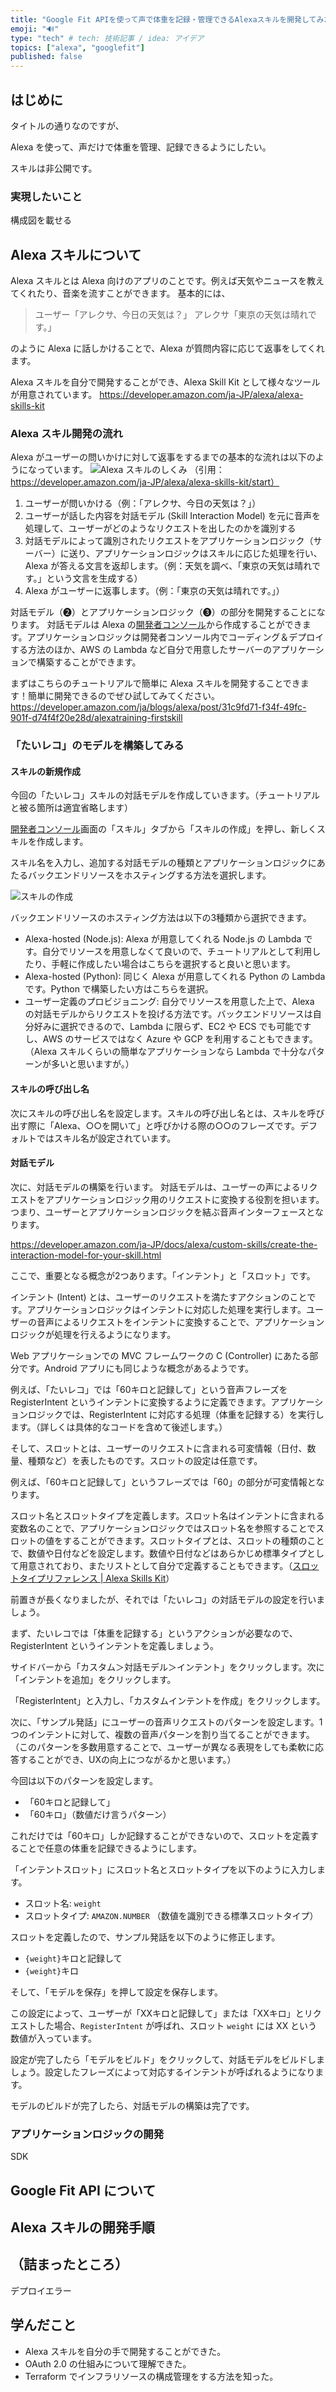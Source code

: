 ```yaml
---
title: "Google Fit APIを使って声で体重を記録・管理できるAlexaスキルを開発してみた"
emoji: "🔊"
type: "tech" # tech: 技術記事 / idea: アイデア
topics: ["alexa", "googlefit"]
published: false
---
```



## はじめに
タイトルの通りなのですが、

Alexa を使って、声だけで体重を管理、記録できるようにしたい。

スキルは非公開です。

### 実現したいこと

構成図を載せる

## Alexa スキルについて

Alexa スキルとは Alexa 向けのアプリのことです。例えば天気やニュースを教えてくれたり、音楽を流すことができます。
基本的には、

> ユーザー「アレクサ、今日の天気は？」
アレクサ「東京の天気は晴れです。」

のように Alexa に話しかけることで、Alexa が質問内容に応じて返事をしてくれます。

Alexa スキルを自分で開発することができ、Alexa Skill Kit として様々なツールが用意されています。
https://developer.amazon.com/ja-JP/alexa/alexa-skills-kit

### Alexa スキル開発の流れ

Alexa がユーザーの問いかけに対して返事をするまでの基本的な流れは以下のようになっています。
![Alexa スキルのしくみ](https://storage.googleapis.com/zenn-user-upload/3034a9cd85d9-20220305.png)
（引用：https://developer.amazon.com/ja-JP/alexa/alexa-skills-kit/start）

1. ユーザーが問いかける（例：「アレクサ、今日の天気は？」）
2. ユーザーが話した内容を対話モデル (Skill Interaction Model) を元に音声を処理して、ユーザーがどのようなリクエストを出したのかを識別する
3. 対話モデルによって識別されたリクエストをアプリケーションロジック（サーバー）に送り、アプリケーションロジックはスキルに応じた処理を行い、Alexa が答える文言を返却します。（例：天気を調べ、「東京の天気は晴れです。」という文言を生成する）
4. Alexa がユーザーに返事します。（例：「東京の天気は晴れです。」）

対話モデル（❷）とアプリケーションロジック（❸）の部分を開発することになります。
対話モデルは Alexa の[開発者コンソール](https://developer.amazon.com/alexa/console/ask)から作成することができます。アプリケーションロジックは開発者コンソール内でコーディング＆デプロイする方法のほか、AWS の Lambda など自分で用意したサーバーのアプリケーションで構築することができます。

まずはこちらのチュートリアルで簡単に Alexa スキルを開発することできます！簡単に開発できるのでぜひ試してみてください。
https://developer.amazon.com/ja/blogs/alexa/post/31c9fd71-f34f-49fc-901f-d74f4f20e28d/alexatraining-firstskill

### 「たいレコ」のモデルを構築してみる

#### スキルの新規作成
今回の「たいレコ」スキルの対話モデルを作成していきます。（チュートリアルと被る箇所は適宜省略します）

[開発者コンソール](https://developer.amazon.com/alexa/console/ask)画面の「スキル」タブから「スキルの作成」を押し、新しくスキルを作成します。

スキル名を入力し、追加する対話モデルの種類とアプリケーションロジックにあたるバックエンドリソースをホスティングする方法を選択します。

![スキルの作成](https://storage.googleapis.com/zenn-user-upload/30388c4ca3d5-20220307.png)

バックエンドリソースのホスティング方法は以下の3種類から選択できます。

- Alexa-hosted (Node.js): Alexa が用意してくれる Node.js の Lambda です。自分でリソースを用意しなくて良いので、チュートリアルとして利用したり、手軽に作成したい場合はこちらを選択すると良いと思います。
- Alexa-hosted (Python): 同じく Alexa が用意してくれる Python の Lambda です。Python で構築したい方はこちらを選択。
- ユーザー定義のプロビジョニング: 自分でリソースを用意した上で、Alexa の対話モデルからリクエストを投げる方法です。バックエンドリソースは自分好みに選択できるので、Lambda に限らず、EC2 や ECS でも可能ですし、AWS のサービスではなく Azure や GCP を利用することもできます。（Alexa スキルくらいの簡単なアプリケーションなら Lambda で十分なパターンが多いと思いますが。）

#### スキルの呼び出し名
次にスキルの呼び出し名を設定します。スキルの呼び出し名とは、スキルを呼び出す際に「Alexa、○○を開いて」と呼びかける際の○○のフレーズです。デフォルトではスキル名が設定されています。

#### 対話モデル
次に、対話モデルの構築を行います。
対話モデルは、ユーザーの声によるリクエストをアプリケーションロジック用のリクエストに変換する役割を担います。つまり、ユーザーとアプリケーションロジックを結ぶ音声インターフェースとなります。

https://developer.amazon.com/ja-JP/docs/alexa/custom-skills/create-the-interaction-model-for-your-skill.html

ここで、重要となる概念が2つあります。「インテント」と「スロット」です。

インテント (Intent) とは、ユーザーのリクエストを満たすアクションのことです。アプリケーションロジックはインテントに対応した処理を実行します。ユーザーの音声によるリクエストをインテントに変換することで、アプリケーションロジックが処理を行えるようになります。

Web アプリケーションでの MVC フレームワークの C (Controller) にあたる部分です。Android アプリにも同じような概念があるようです。

例えば、「たいレコ」では「60キロと記録して」という音声フレーズを RegisterIntent というインテントに変換するように定義できます。アプリケーションロジックでは、RegisterIntent に対応する処理（体重を記録する）を実行します。（詳しくは具体的なコードを含めて後述します。）

そして、スロットとは、ユーザーのリクエストに含まれる可変情報（日付、数量、種類など）を表したものです。スロットの設定は任意です。

例えば、「60キロと記録して」というフレーズでは「60」の部分が可変情報となります。

スロット名とスロットタイプを定義します。スロット名はインテントに含まれる変数名のことで、アプリケーションロジックではスロット名を参照することでスロットの値をすることができます。スロットタイプとは、スロットの種類のことで、数値や日付などを設定します。数値や日付などはあらかじめ標準タイプとして用意されており、またリストとして自分で定義することもできます。（[スロットタイプリファレンス \| Alexa Skills Kit](https://developer.amazon.com/ja-JP/docs/alexa/custom-skills/slot-type-reference.html#list-types)）

前置きが長くなりましたが、それでは「たいレコ」の対話モデルの設定を行いましょう。

まず、たいレコでは「体重を記録する」というアクションが必要なので、RegisterIntent というインテントを定義しましょう。

サイドバーから「カスタム＞対話モデル＞インテント」をクリックします。次に「インテントを追加」をクリックします。

「RegisterIntent」と入力し、「カスタムインテントを作成」をクリックします。

次に、「サンプル発話」にユーザーの音声リクエストのパターンを設定します。1つのインテントに対して、複数の音声パターンを割り当てることができます。（このパターンを多数用意することで、ユーザーが異なる表現をしても柔軟に応答することができ、UXの向上につながるかと思います。）

今回は以下のパターンを設定します。

- 「60キロと記録して」
- 「60キロ」（数値だけ言うパターン）

これだけでは「60キロ」しか記録することができないので、スロットを定義することで任意の体重を記録できるようにします。

「インテントスロット」にスロット名とスロットタイプを以下のように入力します。

- スロット名: `weight`
- スロットタイプ: `AMAZON.NUMBER` （数値を識別できる標準スロットタイプ）

スロットを定義したので、サンプル発話を以下のように修正します。

- `{weight}`キロと記録して
- `{weight}`キロ

そして、「モデルを保存」を押して設定を保存します。

この設定によって、ユーザーが「XXキロと記録して」または「XXキロ」とリクエストした場合、`RegisterIntent` が呼ばれ、スロット `weight` には XX という数値が入っています。

設定が完了したら「モデルをビルド」をクリックして、対話モデルをビルドしましょう。設定したフレーズによって対応するインテントが呼ばれるようになります。

モデルのビルドが完了したら、対話モデルの構築は完了です。

### アプリケーションロジックの開発

SDK



## Google Fit API について
## Alexa スキルの開発手順
## （詰まったところ）
デプロイエラー

## 学んだこと

- Alexa スキルを自分の手で開発することができた。
- OAuth 2.0 の仕組みについて理解できた。
- Terraform でインフラリソースの構成管理をする方法を知った。
